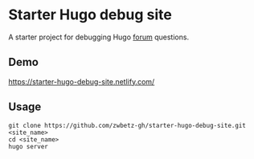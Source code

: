 # Starter Hugo debug site

A starter project for debugging Hugo [forum](https://discourse.gohugo.io/) questions. 

## Demo

https://starter-hugo-debug-site.netlify.com/

## Usage

```
git clone https://github.com/zwbetz-gh/starter-hugo-debug-site.git <site_name>
cd <site_name>
hugo server
```
